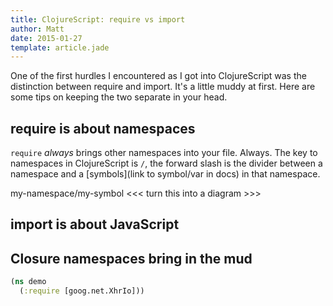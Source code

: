 ```yaml
---
title: ClojureScript: require vs import
author: Matt
date: 2015-01-27
template: article.jade
---
```

One of the first hurdles I encountered as I got into ClojureScript was the distinction between require and import. It's a little muddy at first. Here are some tips on keeping the two separate in your head.<span class="more"></span>

## require is about namespaces

`require` *always* brings other namespaces into your file. Always. The key to namespaces in ClojureScript is `/`, the forward slash is the divider between a namespace and a [symbols](link to symbol/var in docs) in that namespace.

my-namespace/my-symbol
<<< turn this into a diagram >>>

## import is about JavaScript



## Closure namespaces bring in the mud


```clojure
(ns demo
  (:require [goog.net.XhrIo]))
